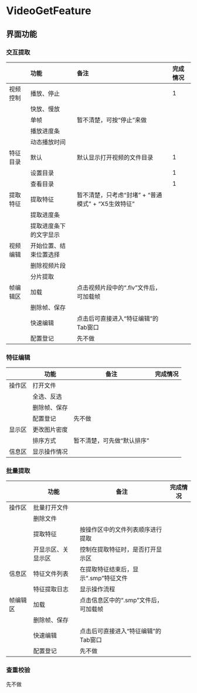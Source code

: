 # VideoGetFeature

## 界面功能

### 交互提取

|          | 功能                   | 备注                                               | 完成情况 |
| :------- | :--------------------- | :------------------------------------------------- | :------- |
| 视频控制 | 播放、停止             |                                                    | 1        |
|          | 快放、慢放             |                                                    |          |
|          | 单帧                   | 暂不清楚，可按“停止”来做                           |          |
|          | 播放进度条             |                                                    |          |
|          | 动态播放时间           |                                                    |          |
| 特征目录 | 默认                   | 默认显示打开视频的文件目录                         | 1        |
|          | 设置目录               |                                                    | 1        |
|          | 查看目录               |                                                    | 1        |
| 提取特征 | 提取特征               | 暂不清楚，只考虑“封堵” + “普通模式” + “X5生效特征” |          |
|          | 提取进度条             |                                                    |          |
|          | 提取进度条下的文字显示 |                                                    |          |
| 视频编辑 | 开始位置、结束位置选择 |                                                    |          |
|          | 删除视频片段           |                                                    |          |
|          | 分片提取               |                                                    |          |
| 帧编辑区 | 加载                   | 点击视频片段中的“.flv”文件后，可加载帧             |          |
|          | 删除帧、保存           |                                                    |          |
|          | 快速编辑               | 点击后可直接进入“特征编辑”的Tab窗口                |          |
|          | 配置登记               | 先不做                                             |          |

### 特征编辑

|        | 功能         | 备注                       | 完成情况 |
| ------ | ------------ | -------------------------- | -------- |
| 操作区 | 打开文件     |                            |          |
|        | 全选、反选   |                            |          |
|        | 删除帧、保存 |                            |          |
|        | 配置登记     | 先不做                     |          |
| 显示区 | 更改图片密度 |                            |          |
|        | 排序方式     | 暂不清楚，可先做“默认排序” |          |
| 信息区 | 显示操作情况 |                            |          |

### 批量提取

|          | 功能               | 备注                                 | 完成情况 |
| -------- | ------------------ | ------------------------------------ | -------- |
| 操作区   | 批量打开文件       |                                      |          |
|          | 删除文件           |                                      |          |
|          | 提取特征           | 按操作区中的文件列表顺序进行提取     |          |
|          | 开显示区、关显示区 | 控制在提取特征时，是否打开显示区     |          |
| 信息区   | 特征文件列表       | 在提取特征结束后，显示“.smp”特征文件 |          |
|          | 特征提取日志       | 显示操作流程                         |          |
| 帧编辑区 | 加载               | 点击信息区中的“.smp”文件后，可加载帧 |          |
|          | 删除帧、保存       |                                      |          |
|          | 快速编辑           | 点击后可直接进入“特征编辑”的Tab窗口  |          |
|          | 配置登记           | 先不做                               |          |

### 查重校验

先不做